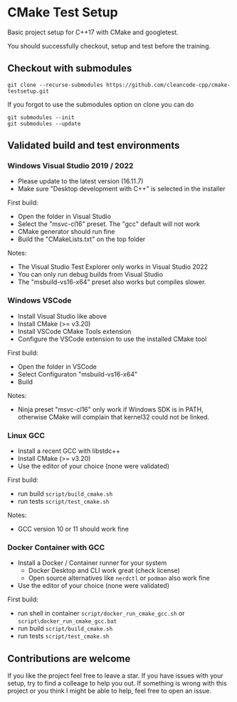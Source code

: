 # CMake Test Setup

Basic project setup for C++17 with CMake and googletest.

You should successfully checkout, setup and test before the training.

## Checkout with submodules

```
git clone --recurse-submodules https://github.com/cleancode-cpp/cmake-testsetup.git
```

If you forgot to use the submodules option on clone you can do

```
git submodules --init
git submodules --update
```

## Validated build and test environments

### Windows Visual Studio 2019 / 2022

* Please update to the latest version (16.11.7)
* Make sure "Desktop development with C++" is selected in the installer

First build:
* Open the folder in Visual Studio
* Select the "msvc-cl16" preset. The "gcc" default will not work
* CMake generator should run fine
* Build the "CMakeLists.txt" on the top folder

Notes:
* The Visual Studio Test Explorer only works in Visual Studio 2022
* You can only run debug builds from Visual Studio
* The "msbuild-vs16-x64" preset also works but compiles slower.

### Windows VSCode

* Install Visual Studio like above
* Install CMake (>= v3.20)
* Install VSCode CMake Tools extension
* Configure the VSCode extension to use the installed CMake tool

First build:
* Open the folder in VSCode
* Select Configuraton "msbuild-vs16-x64"
* Build

Notes:
* Ninja preset "msvc-cl16" only work if Windows SDK is in PATH, otherwise CMake will complain that kernel32 could not be linked.

### Linux GCC

* Install a recent GCC with libstdc++
* Install CMake (>= v3.20)
* Use the editor of your choice (none were validated)

First build:
* run build `script/build_cmake.sh`
* run tests `script/test_cmake.sh`

Notes:
* GCC version 10 or 11 should work fine

### Docker Container with GCC

* Install a Docker / Container runner for your system
   * Docker Desktop and CLI work great (check license)
   * Open source alternatives like `nerdctl` or `podman` also work fine
* Use the editor of your choice (none were validated)

First build:
* run shell in container `script/docker_run_cmake_gcc.sh` or `script\docker_run_cmake_gcc.bat`
* run build `script/build_cmake.sh`
* run tests `script/test_cmake.sh`

## Contributions are welcome

If you like the project feel free to leave a star.
If you have issues with your setup, try to find a colleage to help you out.
If something is wrong with this project or you think I might be able to help, feel free to open an issue.
